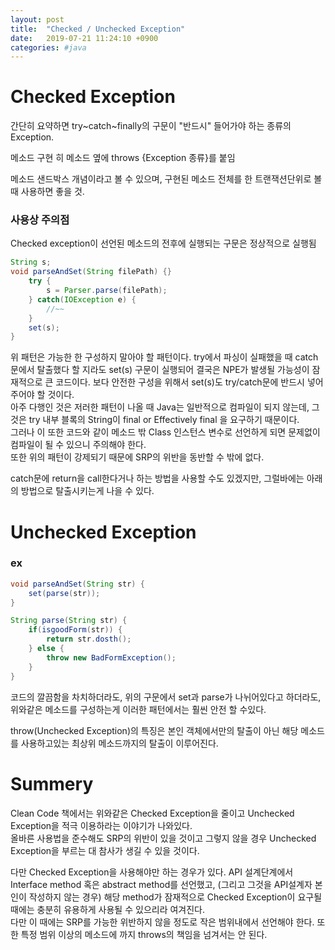 ```yaml
---
layout: post
title:  "Checked / Unchecked Exception"
date:   2019-07-21 11:24:10 +0900
categories: #java 
---
```

# Checked Exception
간단히 요약하면 try~catch~finally의 구문이 "반드시" 들어가야 하는 종류의 Exception. 

메소드 구현 히 메소드 옆에 throws {Exception 종류}를 붙임

메소드 샌드박스 개념이라고 볼 수 있으며, 구현된 메소드 전체를 한 트랜잭션단위로 볼 때 사용하면 좋을 것.

### 사용상 주의점  
Checked exception이 선언된 메소드의 전후에 실행되는 구문은 정상적으로 실행됨
~~~java
String s;
void parseAndSet(String filePath) {}
    try {
        s = Parser.parse(filePath);
    } catch(IOException e) {
        //~~
    }
    set(s);
}
~~~
위 패턴은 가능한 한 구성하지 말아야 할 패턴이다. try에서 파싱이 실패했을 때 catch문에서 탈출했다 할 지라도 set(s) 구문이 실행되어 결국은 NPE가 발생될 가능성이 잠재적으로 큰 코드이다.
보다 안전한 구성을 위해서 set(s)도 try/catch문에 반드시 넣어주어야 할 것이다.  
아주 다행인 것은 저러한 패턴이 나올 때 Java는 일반적으로 컴파일이 되지 않는데, 그것은 try 내부 블록의 String이 final or Effectively final 을 요구하기 때문이다.  
그러나 이 또한 코드와 같이 메소드 밖 Class 인스턴스 변수로 선언하게 되면 문제없이 컴파일이 될 수 있으니 주의해야 한다.   
또한 위의 패턴이 강제되기 때문에 SRP의 위반을 동반할 수 밖에 없다.

catch문에 return을 call한다거나 하는 방법을 사용할 수도 있겠지만, 그럴바에는 아래의 방법으로 탈출시키는게 나을 수 있다.

# Unchecked Exception

### ex

~~~java
void parseAndSet(String str) {
    set(parse(str));
}

String parse(String str) {
    if(isgoodForm(str)) {
        return str.dosth();
    } else {
        throw new BadFormException();
    }
}
~~~

코드의 깔끔함을 차치하더라도, 위의 구문에서 set과 parse가 나뉘어있다고 하더라도, 위와같은 메소드를 구성하는게 이러한 패턴에서는 훨씬 안전 할 수있다.

throw(Unchecked Exception)의 특징은 본인 객체에서만의 탈출이 아닌 해당 메소드를 사용하고있는 최상위 메소드까지의 탈출이 이루어진다.  

# Summery 

Clean Code 책에서는 위와같은 Checked Exception을 줄이고 Unchecked Exception을 적극 이용하라는 이야기가 나와있다.  
올바른 사용법을 준수해도 SRP의 위반이 있을 것이고 그렇지 않을 경우 Unchecked Exception을 부르는 대 참사가 생길 수 있을 것이다. 

다만 Checked Exception을 사용해야만 하는 경우가 있다. API 설계단계에서 Interface method 혹은 abstract method를 선언했고, (그리고 그것을 API설계자 본인이 작성하지 않는 경우) 해당 method가 잠재적으로 Checked Exception이 요구될 때에는 충분히 유용하게 사용될 수 있으리라 여겨진다.  
다만 이 때에는 SRP를 가능한 위반하지 않을 정도로 작은 범위내에서 선언해야 한다. 또한 특정 범위 이상의 메소드에 까지 throws의 책임을 넘겨서는 안 된다.
